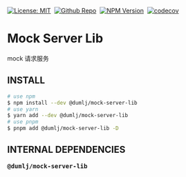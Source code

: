 <!-- This file is dynamically generated. please edit in __readme__ -->

[![License: MIT](https://img.shields.io/badge/License-MIT-4c1.svg)](https://opensource.org/licenses/MIT)&nbsp;
[![Github Repo](https://img.shields.io/badge/GITHUB-REPO-0?logo=github)](https://github.com/dumlj/dumlj-build/tree/main/@lib/mock-server-lib)&nbsp;
[![NPM Version](https://badge.fury.io/js/@dumlj%2Fmock-server-lib.svg)](https://www.npmjs.com/package/@dumlj/mock-server-lib)&nbsp;
[![codecov](https://codecov.io/gh/dumlj/dumlj-build/graph/badge.svg?token=ELV5W1H0C0)](https://codecov.io/gh/dumlj/dumlj-build)&nbsp;

# Mock Server Lib

mock 请求服务

## INSTALL

```bash
# use npm
$ npm install --dev @dumlj/mock-server-lib
# use yarn
$ yarn add --dev @dumlj/mock-server-lib
# use pnpm
$ pnpm add @dumlj/mock-server-lib -D
```

## INTERNAL DEPENDENCIES

<pre>
<b>@dumlj/mock-server-lib</b>

</pre>
